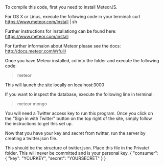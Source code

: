 To compile this code, first you need to install MeteorJS. 

For OS X or Linus, execute the following code in your terminal:
curl https://www.meteor.com/install | sh

Further instructions for installationg can be found here:
https://www.meteor.com/install

For further informaion about Meteor please see the docs:
http://docs.meteor.com/#/full/

Once you have Meteor installed, cd into the folder and execute the following code:
> meteor

This will launch the site locally on localhost:3000

If you want to inspect the database, execute the following line in terminal:
> meteor mongo

You will need a Twitter access key to run this program. Once you click on the "Sign in with Twitter" button on the top right of the site, simply follow the instructions to get this set up. 

Now that you have your key and secret from twitter, run the server by creating a twitter.json file.

This should be the structure of twitter.json. Place this file in the Private/ folder. This will never be committed and is your personal key.
{
    "consumer": {
        "key": "YOURKEY",
        "secret": "YOURSECRET"
    }
}
